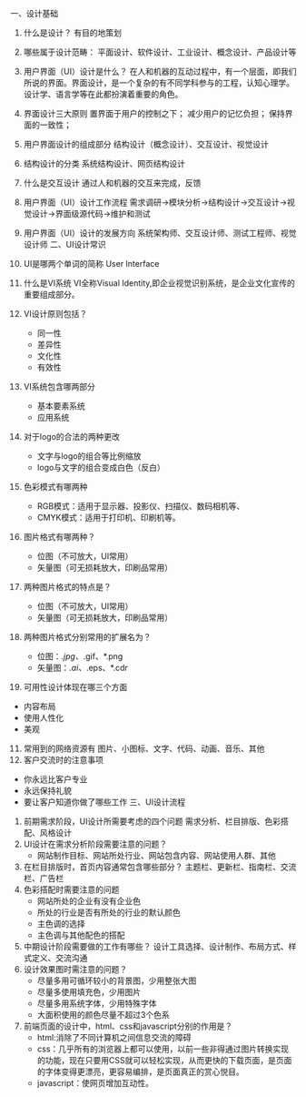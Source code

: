 一、设计基础

1. 什么是设计？
   有目的地策划
2. 哪些属于设计范畴：
   平面设计、软件设计、工业设计、概念设计、产品设计等
3. 用户界面（UI）设计是什么？
   在人和机器的互动过程中，有一个层面，即我们所说的界面。界面设计，是一个复杂的有不同学科参与的工程，认知心理学。设计学、语言学等在此都扮演着重要的角色。
4. 界面设计三大原则
   置界面于用户的控制之下；
   减少用户的记忆负担；
   保持界面的一致性；
5. 用户界面设计的组成部分
   结构设计（概念设计）、交互设计、视觉设计
6. 结构设计的分类
   系统结构设计、网页结构设计
7. 什么是交互设计
   通过人和机器的交互来完成，反馈
8. 用户界面（UI）设计工作流程
   需求调研->模块分析->结构设计->交互设计->视觉设计->界面级源代码->维护和测试
9. 用户界面（UI）设计的发展方向
   系统架构师、交互设计师、测试工程师、视觉设计师
二、UI设计常识

1. UI是哪两个单词的简称
   User Interface
2. 什么是VI系统
   VI全称Visual Identity,即企业视觉识别系统，是企业文化宣传的重要组成部分。
3. VI设计原则包括？
   * 同一性
   * 差异性
   * 文化性
   * 有效性
4. VI系统包含哪两部分
   * 基本要素系统
   * 应用系统
5. 对于logo的合法的两种更改
   * 文字与logo的组合等比例缩放
   * logo与文字的组合变成白色（反白）
6. 色彩模式有哪两种
   * RGB模式：适用于显示器、投影仪、扫描仪、数码相机等、
   * CMYK模式：适用于打印机、印刷机等。
7. 图片格式有哪两种？
   * 位图（不可放大，UI常用）
   * 矢量图（可无损耗放大，印刷品常用）
8. 两种图片格式的特点是？
   * 位图（不可放大，UI常用）
   * 矢量图（可无损耗放大，印刷品常用）
9. 两种图片格式分别常用的扩展名为？
   * 位图：*.jpg、*.gif、*.png
   * 矢量图：*.ai、*.eps、*.cdr
10. 可用性设计体现在哪三个方面
   * 内容布局
   * 使用人性化
   * 美观
11. 常用到的网络资源有
   图片、小图标、文字、代码、动画、音乐、其他
12. 客户交流时的注意事项
   * 你永远比客户专业
   * 永远保持礼貌
   * 要让客户知道你做了哪些工作
三、UI设计流程

1. 前期需求阶段，UI设计所需要考虑的四个问题
   需求分析、栏目排版、色彩搭配、风格设计
2. UI设计在需求分析阶段需要注意的问题？
   * 网站制作目标、网站所处行业、网站包含内容、网站使用人群、其他
3. 在栏目排版时，首页内容通常包含哪些部分？
   主题栏、更新栏、指南栏、交流栏、广告栏
4. 色彩搭配时需要注意的问题
   * 网站所处的企业有没有企业色
   * 所处的行业是否有所处的行业的默认颜色
   * 主色调的选择
   * 主色调与其他配色的搭配
5. 中期设计阶段需要做的工作有哪些？
   设计工具选择、设计制作、布局方式、样式定义、交流沟通
6. 设计效果图时需注意的问题？
    * 尽量多用可循环较小的背景图，少用整张大图
    * 尽量多使用填充色，少用图片
    * 尽量多用系统字体，少用特殊字体
    * 大面积使用的颜色尽量不超过3个色系
7. 前端页面的设计中，html、css和javascript分别的作用是？
    * html:消除了不同计算机之间信息交流的障碍
    * css：几乎所有的浏览器上都可以使用，以前一些非得通过图片转换实现的功能，现在只要用CSS就可以轻松实现，从而更快的下载页面，是页面的字体变得更漂亮，更容易编排，是页面真正的赏心悦目。
    * javascript：使网页增加互动性。

